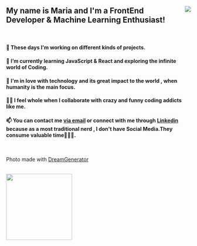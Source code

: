 <!DOCTYPE html>
<html lang="en">
  <head>
    <meta charset="UTF-8" />
    <meta name="viewport" content="width=device-width, initial-scale=1.0" />
   
    
  </head>
  <body>
    <div class="container" >
      <img align="right" src="https://lh3.googleusercontent.com/UfbOQ30ZnUFiloh56hzFqXy-cTkwY621Zs-55deHJeO-9VuapAI_z2XiJxlj6tkYJVvqGeqx9wMXW0-hw2ZQQfM8tFp2ezBMPJRxMgvgMrNPqcUIrv8_eQxF2VNi9qd3n3gwvVV1UJCgUQ7IY-Wxgp7Kr22_c19MMv28c78NIbpMudN67A95--SvB-aDbTYA4H3d_letGXAIvmtLH2E1VxPRA_HvMg0hIzi83_5xUk1No0m6KN3yiSAd0-ZywA15zBTauvd41ZOjHKLLdTmO5UvSBY3Kyi7F7jLxyrfvgKD5qjdK-Tm0dXgRQYN3gZhPeNGU6cXz_HsdLnUK0c49BP4sd3La65czwqMOCUcS8FbBO5dNC9K1YZ-FJ49guN3xTW7qePsINWp_gRwY7Z0NegI022-Cc33f-c_Jaglepfue4B0hf-CuDwdCiu1BWG4YfBKwym696UaAUU3Djo96pp8vhYa_R_EGI1aFKPp4ugGo6THUw0_Ox5hqqMoIbU2dIQVjH4mWciln-sNfj5Zn680I16aUTK0BAVRBS7yjXpYJ0cHI00hCG4rPZ9VcGalo8w3hAmXj1mQGKgam10MJNOz0jvc_nEb4Kc-HAHoBXN4AFoHGpIKEEW2LH9tJqjVLTsql30Po-RHFlMluB-pUzUYUNZTgXfzYbYKIHsqI2FnW3rvXk3OfQKe9K25v8RhW2HQJRzxlOxQKXmDBHMsJLn4=w427-h747-no?authuser=0">
     <h2> My name is Maria and I'm a FrontEnd Developer & Machine Learning Enthusiast!</h2>
      <br>
      <h4>🔭 These days I'm working on different kinds of projects.</h4>
      <h4>
        🌱 I’m currently learning JavaScript & React and exploring the
        infinite world of Coding.
      </h4>
      <h4>
        💞 I'm in love with technology and its great impact to the world , when
        humanity is the main focus.
      </h4>
      <h4>
        👯‍♀️ I feel whole when I collaborate with crazy and funny coding addicts
        like me.
      </h4>
      <h4>
        📫 You can contact me
        <a href="mailto:mbarkouzou@gmail.com"> via email</a> or connect with me through <a href="https://www.linkedin.com/in/maria-barkouzou-b39810201/?originalSubdomain=gr" >Linkedin</a> because as a most
        traditional nerd , I don't have Social Media.They consume valuable
        time🙈🙉🙊.
      </h4> 
    </div>
    <br>
    <p>Photo made with <a href=https://deepdreamgenerator.com</a> DreamGenerator </p>
    <br>
      <img height="180em" src="https://github-readme-stats.vercel.app/api?username=mariabarkouzou&show_icons=true&hide_border=true&&count_private=true&include_all_commits=true" />
      
   
  </body>
</html>
